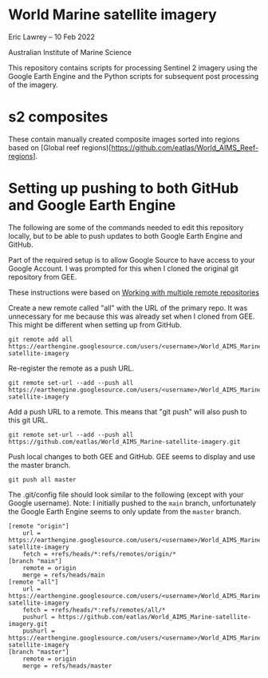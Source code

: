 # World Marine satellite imagery

Eric Lawrey – 10 Feb 2022

Australian Institute of Marine Science

This repository contains scripts for processing Sentinel 2 imagery using the Google Earth 
Engine and the Python scripts for subsequent post processing
of the imagery. 

# s2 composites
These contain manually created composite images sorted into regions based on 
[Global reef regions)[https://github.com/eatlas/World_AIMS_Reef-regions].

# Setting up pushing to both GitHub and Google Earth Engine
The following are some of the commands needed to edit this repository locally, but to
be able to push updates to both Google Earth Engine and GitHub.

Part of the required setup is to allow Google Source to have access to your Google Account.
I was prompted for this when I cloned the original git repository from GEE.

These instructions were based on [Working with multiple remote repositories](https://jigarius.com/blog/multiple-git-remote-repositories)

Create a new remote called "all" with the URL of the primary repo. It was unnecessary for me
because this was already set when I cloned from GEE. This might be different when setting up
from GitHub.
```
git remote add all https://earthengine.googlesource.com/users/<username>/World_AIMS_Marine-satellite-imagery
```

Re-register the remote as a push URL. 
```
git remote set-url --add --push all https://earthengine.googlesource.com/users/<username>/World_AIMS_Marine-satellite-imagery
```

Add a push URL to a remote. This means that "git push" will also push to this git URL.
```
git remote set-url --add --push all https://github.com/eatlas/World_AIMS_Marine-satellite-imagery.git
```

Push local changes to both GEE and GitHub. GEE seems to display and use the master branch.
```
git push all master
```
The .git/config file should look similar to the following (except with your Google username).
Note: I initially pushed to the `main` branch, unfortunately the Google Earth Engine seems to
only update from the `master` branch.
```
[remote "origin"]
	url = https://earthengine.googlesource.com/users/<username>/World_AIMS_Marine-satellite-imagery
	fetch = +refs/heads/*:refs/remotes/origin/*
[branch "main"]
	remote = origin
	merge = refs/heads/main
[remote "all"]
	url = https://earthengine.googlesource.com/users/<username>/World_AIMS_Marine-satellite-imagery
	fetch = +refs/heads/*:refs/remotes/all/*
	pushurl = https://github.com/eatlas/World_AIMS_Marine-satellite-imagery.git
	pushurl = https://earthengine.googlesource.com/users/<username>/World_AIMS_Marine-satellite-imagery
[branch "master"]
	remote = origin
	merge = refs/heads/master
```